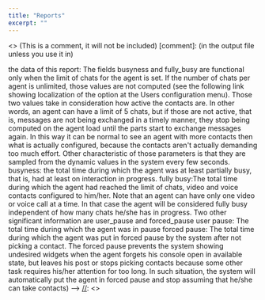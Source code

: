 ```yaml
---
title: "Reports"
excerpt: ""
---
```

<> (This is a comment, it will not be included)
[comment]: (in  the output file unless you use it in)

[//]: <> 
(it's worth to highlight the meaning of some of information that you can find when you export)
 the data of this report:
The fields busyness and fully_busy are functional only when the limit of chats for the agent is set. If the number of chats per agent is unlimited, those values are not computed (see the following link showing localization of the option at the Users configuration menu).
Those two values take in consideration how active the contacts are. In other words, an agent can have a limit of 5 chats, but if those are not active, that is, messages are not being exchanged in a timely manner, they stop being computed on the agent load until the parts start to exchange messages again. In this way it can be normal to see an agent with more contacts then what is actually configured, because the contacts aren't actually demanding too much effort. Other characteristic of those parameters is that they are sampled from the dynamic values in the system every few seconds. 
busyness: the total time during which the agent was at least partially busy, that is, had at least on interaction in progress.
fully busy:The total time during which the agent had reached the limit of chats, video and voice contacts configured to him/her. Note that an agent can have only one video or voice call at a time. In that case the agent will be considered fully busy independent of how many chats he/she has in progress.
Two other significant information are user_pause and forced_pause
user pause:  The total time during which the agent was in pause
forced pause: The total time during which the agent was put in forced pause by the system after not picking a contact.  The forced pause prevents the system showing undesired widgets when the agent forgets his console open in available state, but leaves his post or stops picking contacts because some other task requires his/her attention for too long. In such situation, the system will automatically put the agent in forced pause and stop assuming that he/she can take contacts)
-->
[//]: <>